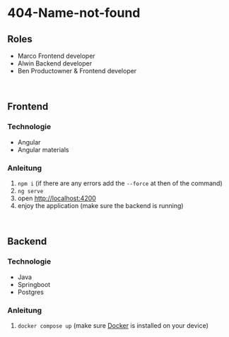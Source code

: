# 404-Name-not-found

## Roles
* Marco Frontend developer
* Alwin Backend developer
* Ben Productowner & Frontend developer

</br>

## Frontend
### Technologie
* Angular
* Angular materials
### Anleitung
1. <code>npm i</code> (if there are any errors add the <code>--force</code> at then of the command)
2. <code>ng serve</code>
3. open <a href="http://localhost:4200">http://localhost:4200</a>
4. enjoy the application (make sure the backend is running)
</br>

## Backend
### Technologie
* Java
* Springboot
* Postgres
### Anleitung
1. <code>docker compose up</code> (make sure <a href="https://www.docker.com/">Docker</a> is installed on your device)
